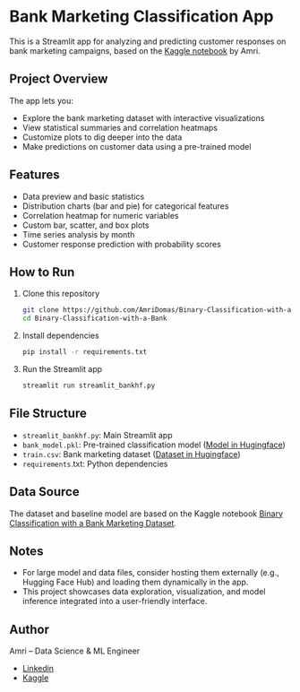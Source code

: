 # Bank Marketing Classification App
This is a Streamlit app for analyzing and predicting customer responses on bank marketing campaigns, based on the [Kaggle notebook](https://www.kaggle.com/code/amri11/binary-classification-with-a-bank) by Amri.

## Project Overview

The app lets you:
 - Explore the bank marketing dataset with interactive visualizations
 - View statistical summaries and correlation heatmaps
 - Customize plots to dig deeper into the data
 - Make predictions on customer data using a pre-trained model

## Features
 - Data preview and basic statistics
 - Distribution charts (bar and pie) for categorical features
 - Correlation heatmap for numeric variables
 - Custom bar, scatter, and box plots
 - Time series analysis by month
 - Customer response prediction with probability scores

## How to Run
 1. Clone this repository
    ```bash
    git clone https://github.com/AmriDomas/Binary-Classification-with-a-Bank.git
    cd Binary-Classification-with-a-Bank
    ```
2. Install dependencies
   ```bash
   pip install -r requirements.txt
   ```
3. Run the Streamlit app
   ```bash
   streamlit run streamlit_bankhf.py
   ```
## File Structure

 - `streamlit_bankhf.py`: Main Streamlit app
 - `bank_model.pkl`: Pre-trained classification model ([Model in Hugingface](https://huggingface.co/11amri/xgboostbank/main/bank_model.pkl))
 - `train.csv`: Bank marketing dataset ([Dataset in Hugingface](https://huggingface.co/datasets/11amri/banktrain/main/train.csv))
 - `requirements`.txt: Python dependencies

## Data Source

The dataset and baseline model are based on the Kaggle notebook [Binary Classification with a Bank Marketing Dataset](https://www.kaggle.com/code/amri11/binary-classification-with-a-bank).

## Notes
 - For large model and data files, consider hosting them externally (e.g., Hugging Face Hub) and loading them dynamically in the app.
 - This project showcases data exploration, visualization, and model inference integrated into a user-friendly interface.

## Author
Amri – Data Science & ML Engineer

 - [Linkedin](https://www.linkedin.com/in/muh-amri-sidiq/)
 - [Kaggle](https://www.kaggle.com/amri11)
